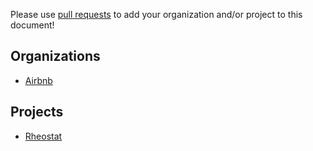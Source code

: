 Please use [pull requests](https://github.com/airbnb/enzyme/pull/new/master) to add your organization and/or project to this document!

Organizations
----------
 - [Airbnb](https://github.com/airbnb)

Projects
----------
 - [Rheostat](https://github.com/airbnb/rheostat)
